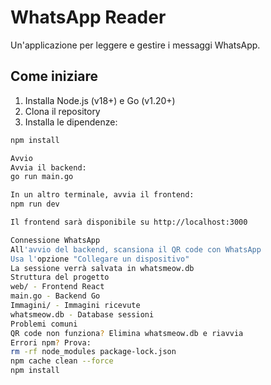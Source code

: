 # WhatsApp Reader

Un'applicazione per leggere e gestire i messaggi WhatsApp.

## Come iniziare

1. Installa Node.js (v18+) e Go (v1.20+)
2. Clona il repository
3. Installa le dipendenze:
```bash
npm install

Avvio
Avvia il backend:
go run main.go

In un altro terminale, avvia il frontend:
npm run dev

Il frontend sarà disponibile su http://localhost:3000

Connessione WhatsApp
All'avvio del backend, scansiona il QR code con WhatsApp
Usa l'opzione "Collegare un dispositivo"
La sessione verrà salvata in whatsmeow.db
Struttura del progetto
web/ - Frontend React
main.go - Backend Go
Immagini/ - Immagini ricevute
whatsmeow.db - Database sessioni
Problemi comuni
QR code non funziona? Elimina whatsmeow.db e riavvia
Errori npm? Prova:
rm -rf node_modules package-lock.json
npm cache clean --force
npm install